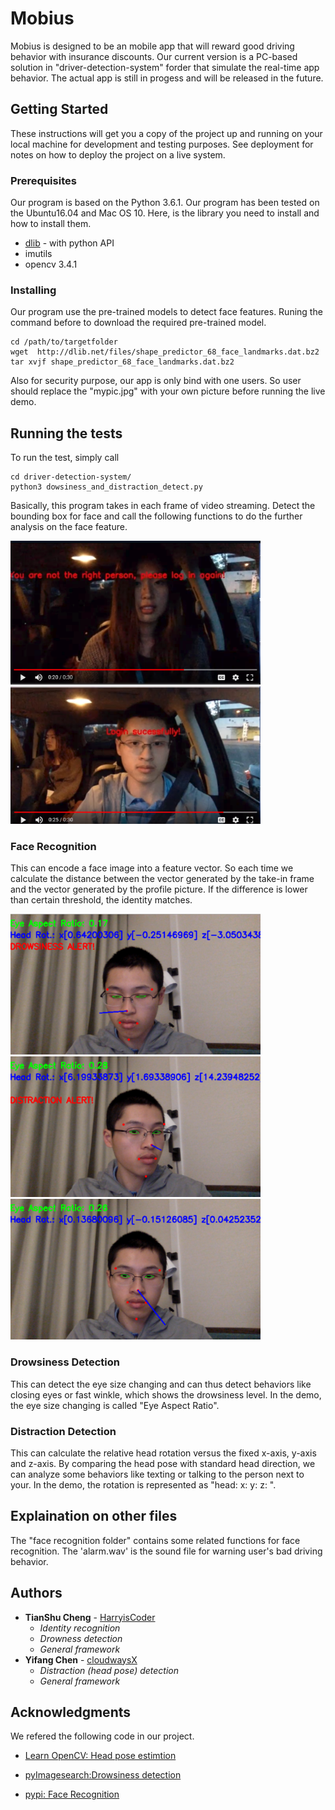 # Mobius

Mobius is designed to be an mobile app that will reward good driving behavior with insurance discounts. Our current version is a PC-based solution in "driver-detection-system" forder that simulate the real-time app behavior. The actual app is still in progess and will be released in the future.

## Getting Started

These instructions will get you a copy of the project up and running on your local machine for development and testing purposes. See deployment for notes on how to deploy the project on a live system.

### Prerequisites

Our program is based on the Python 3.6.1. Our program has been tested on the Ubuntu16.04 and Mac OS 10. Here, is the library you need to install and how to install them.

* [dlib](https://github.com/davisking/dlib) - with python API
* imutils
* opencv 3.4.1

### Installing

Our program use the pre-trained models to detect face features. Runing the command before to download the required pre-trained model.

```
cd /path/to/targetfolder
wget  http://dlib.net/files/shape_predictor_68_face_landmarks.dat.bz2
tar xvjf shape_predictor_68_face_landmarks.dat.bz2
```

Also for security purpose, our app is only bind with one users. So user should replace the "mypic.jpg" with your own picture before running the live demo.

## Running the tests

To run the test, simply call

```
cd driver-detection-system/
python3 dowsiness_and_distraction_detect.py
```

Basically, this program takes in each frame of video streaming. Detect the bounding box for face and call the following functions to do the further analysis on the face feature.

<img src="https://github.com/HarryisCoder/Mobius/blob/master/demo_results/FaceRecog_failed.PNG" width="400"/> <img src="https://github.com/HarryisCoder/Mobius/blob/master/demo_results/FaceRecog_success.png" width="400"/>

### Face Recognition

This can encode a face image into a feature vector. So each time we calculate the distance between the vector generated by the take-in frame and the vector generated by the profile picture. If the difference is lower than certain threshold, the identity matches.


<img src="https://github.com/HarryisCoder/Mobius/blob/master/demo_results/drowsiness_and_distraction_Drowsy!.png" width="400"/> <img src="https://github.com/HarryisCoder/Mobius/blob/master/demo_results/drowsiness_and_distraction_distract!.png" width="400"/> <img src="https://github.com/HarryisCoder/Mobius/blob/master/demo_results/drowsiness_and_distraction_normal.png" width="400"/>

### Drowsiness Detection
This can detect the eye size changing and can thus detect behaviors like closing eyes or fast winkle, which shows the drowsiness level. In the demo, the eye size changing is called "Eye Aspect Ratio". 

### Distraction Detection
This can calculate the relative head rotation versus the fixed x-axis, y-axis and z-axis. By comparing the head pose with standard head direction, we can analyze some behaviors like texting or talking to the person next to your. In the demo, the rotation is represented as "head: x: y: z: ".

## Explaination on other files
The "face recognition folder" contains some related functions for face recognition. The 'alarm.wav' is the sound file for warning user's bad driving behavior. 


## Authors

* **TianShu Cheng** - [HarryisCoder](https://github.com/HarryisCoder)
	- *Identity recognition*
	- *Drowness detection*
	- *General framework*
* **Yifang Chen** - [cloudwaysX](https://github.com/cloudwaysX)
	- *Distraction (head pose) detection*
	- *General framework*




## Acknowledgments

We refered the following code in our project.

* [Learn OpenCV: Head pose estimtion](https://www.learnopencv.com/head-pose-estimation-using-opencv-and-dlib/)

* [pyImagesearch:Drowsiness detection](https://www.pyimagesearch.com/2017/05/08/drowsiness-detection-opencv/)

* [pypi: Face Recognition](https://pypi.python.org/pypi/face_recognition)


